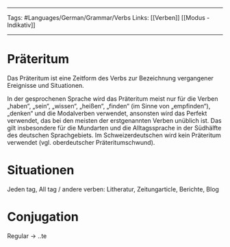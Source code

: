 ___
Tags: #Languages/German/Grammar/Verbs
Links: [[Verben]] [[Modus - Indikativ]]
___
# Präteritum
Das Präteritum ist eine Zeitform des Verbs zur Bezeichnung vergangener Ereignisse und Situationen. 

In der gesprochenen Sprache wird das Präteritum meist nur für die Verben „haben“, „sein“, „wissen“, „heißen“, „finden“ (im Sinne von „empfinden“), „denken“ und die Modalverben verwendet, ansonsten wird das Perfekt verwendet, das bei den meisten der erstgenannten Verben unüblich ist. Das gilt insbesondere für die Mundarten und die Alltagssprache in der Südhälfte des deutschen Sprachgebiets. Im Schweizerdeutschen wird kein Präteritum verwendet (vgl. oberdeutscher Präteritumschwund).

# Situationen
Jeden tag, All tag / andere verben: Litheratur, Zeitungarticle, Berichte, Blog

# Conjugation
Regular -> ..te